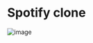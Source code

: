 # Spotify clone

![image](https://github.com/Jes015/Spotify-Clone/assets/120581623/f25736a4-3337-42d9-95ed-b318e23d9363)
